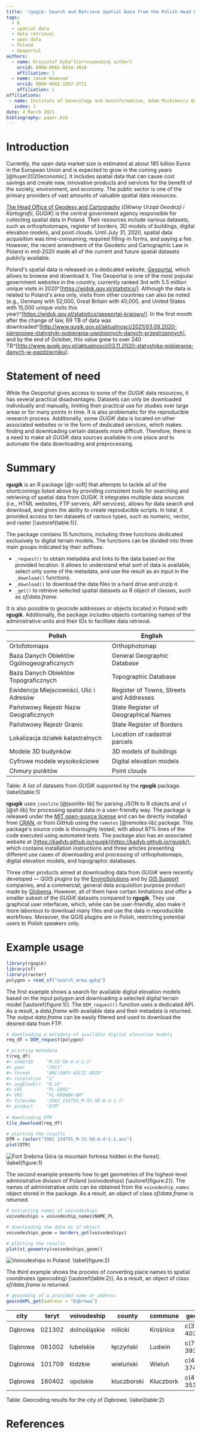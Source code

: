 ```yaml
---
title: 'rgugik: Search and Retrieve Spatial Data from the Polish Head Office of Geodesy and Cartography in R'
tags:
  - R
  - spatial data
  - data retrieval
  - open data
  - Poland
  - Geoportal
authors:
  - name: Krzysztof Dyba^[Corresponding author]
    orcid: 0000-0002-8614-3816
    affiliation: 1
  - name: Jakub Nowosad
    orcid: 0000-0002-1057-3721
    affiliation: 1
affiliations:
 - name: Institute of Geoecology and Geoinformation, Adam Mickiewicz University in Poznań
   index: 1
date: 4 March 2021
bibliography: paper.bib
---
```


# Introduction

Currently, the open data market size is estimated at about 185 billion Euros in the European Union and is expected to grow in the coming years [@huyer2020economic].
It includes spatial data that can cause cost savings and create new, innovative products and services for the benefit of the society, environment, and economy.
The public sector is one of the primary providers of vast amounts of valuable spatial data resources.

[The Head Office of Geodesy and Cartography](http://www.gugik.gov.pl/) (*Główny Urząd Geodezji i Kartografii*, *GUGiK*) is the central government agency responsible for collecting spatial data in Poland.
Their resources include various datasets, such as orthophotomaps, register of borders, 3D models of buildings, digital elevation models, and point clouds.
Until July 31, 2020, spatial data acquisition was time-consuming, required filling-in forms, and paying a fee.
However, the recent amendment of the Geodetic and Cartographic Law in Poland in mid-2020 made all of the current and future spatial datasets publicly available.

Poland's spatial data is released on a dedicated website, [Geoportal](https://mapy.geoportal.gov.pl), which allows to browse and download it.
The Geoportal is one of the most popular government websites in the country, currently ranked 3rd with 5.5 million unique visits in 2020^[https://widok.gov.pl/statistics/].
Although the data is related to Poland's area only, visits from other countries can also be noted (e.g., Germany with 52,000, Great Britain with 40,000, and United States with 15,000 unique visits this year)^[https://widok.gov.pl/statistics/geoportal-krajowy/].
In the first month after the change of law, 69 TB of data was downloaded^[http://www.gugik.gov.pl/aktualnosci/2021/03.09.2020-sierpniowe-statystyki-pobierania-uwolnionych-danych-przestrzennych], and by the end of October, this value grew to over 240 TB^[http://www.gugik.gov.pl/aktualnosci/03.11.2020-statystyka-pobierania-danych-w-pazdzierniku].

# Statement of need

While the Geoportal gives access to some of the *GUGiK* data resources, it has several practical disadvantages.
Datasets can only be downloaded individually and manually, limiting their practical use for studies over large areas or for many points in time.
It is also problematic for the reproducible research process.
Additionally, some *GUGiK* data is located on other associated websites or in the form of dedicated services, which makes finding and downloading certain datasets more difficult.
Therefore, there is a need to make all  *GUGiK* data sources available in one place and to automate the data downloading and preprocessing.

# Summary

**rgugik** is an R package [@r-soft] that attempts to tackle all of the shortcomings listed above by providing consistent tools for searching and retrieving of spatial data from *GUGiK*.
It integrates multiple data sources (i.e., HTML websites, FTP servers, API services), allows for data search and download, and gives the ability to create reproducible scripts.
In total, it provided access to ten datasets of various types, such as numeric, vector, and raster [\autoref{table:1}].

The package contains 15 functions, including three functions dedicated exclusively to digital terrain models.
The functions can be divided into three main groups indicated by their suffixes: 

- `_request()` to obtain metadata and links to the data based on the provided location. 
It allows to understand what sort of data is available, select only some of the metadata, and use the result as an input in the `_download()` functions.
- `_download()` to download the data files to a hard drive and unzip it.
- `_get()` to retrieve selected spatial datasets as R object of classes, such as *sf*/*data.frame*.

It is also possible to geocode addresses or objects located in Poland with **rgugik**.
Additionally, the package includes objects containing names of the administrative units and their IDs to facilitate data retrieval.

|Polish                                    |English                                  |
|------------------------------------------|-----------------------------------------|
|Ortofotomapa                              |Orthophotomap                            |
|Baza Danych Obiektów Ogólnogeograficznych |General Geographic Database              |
|Baza Danych Obiektów Topograficznych      |Topographic Database                     |
|Ewidencja Miejscowości, Ulic i Adresów    |Register of Towns, Streets and Addresses |
|Państwowy Rejestr Nazw Geograficznych     |State Register of Geographical Names     |
|Państwowy Rejestr Granic                  |State Register of Borders                |
|Lokalizacja działek katastralnych         |Location of cadastral parcels            |
|Modele 3D budynków                        |3D models of buildings                   |
|Cyfrowe modele wysokościowe               |Digital elevation models                 |
|Chmury punktów                            |Point clouds                             |

Table: A list of datasets from *GUGiK* supported by the **rgugik** package. \label{table:1}

**rgugik** uses `jsonlite` [@jsonlite-lib] for parsing JSON to R objects and `sf` [@sf-lib] for processing spatial data in a user-friendly way.
The package is released under the [MIT open-source license](https://github.com/kadyb/rgugik/blob/master/LICENSE.md) and can be directly installed from [CRAN](https://cran.r-project.org/web/packages/rgugik/index.html), or from GitHub using the `remotes` [@remotes-lib] package.
This package's source code is thoroughly tested, with about 87% lines of the code executed using automated tests.
The package also has an associated website at [https://kadyb.github.io/rgugik](https://kadyb.github.io/rgugik/), which contains installation instructions and three articles presenting different use cases of downloading and processing of orthophotomaps, digital elevation models, and topographic databases.

Three other products aimed at downloading data from *GUGiK* were recently developed — QGIS plugins by the [EnviroSolutions](https://github.com/envirosolutionspl?tab=repositories) and by [GIS Support](https://github.com/gis-support/gis-support-plugin) companies, and a commercial, general data acquisition purpose product made by [Globema](https://fme.globema.com/).
However, all of them have certain limitations and offer a smaller subset of the *GUGiK* datasets compared to **rgugik**.
They use graphical user interfaces, which, while can be user-friendly, also make it more laborious to download many files and use the data in reproducible workflows. 
Moreover, the QGIS plugins are in Polish, restricting potential users to Polish speakers only. 

# Example usage

```r
library(rgugik)
library(sf)
library(raster)
polygon = read_sf("search_area.gpkg")
```

The first example shows a search for available digital elevation models based on the input polygon and downloading a selected digital terrain model [\autoref{figure:1}].
The `DEM_request()` function uses a dedicated API. 
As a result, a *data.frame* with available data and their metadata is returned.
The output *data.frame* can be easily filtered and used to download the desired data from FTP.

```r
# downloading a metadata of available digital elevation models
req_df = DEM_request(polygon)

# printing metadata
t(req_df)
#> sheetID     "M-33-58-A-d-1-1"
#> year        "2011"
#> format      "ARC/INFO ASCII GRID"
#> resolution  "1"
#> avgElevErr  "0.15"
#> CRS         "PL-1992"
#> VRS         "PL-KRON86-NH"
#> filename    "3982_154755_M-33-58-A-d-1-1"
#> product     "DTM"
                                                                 
# downloading DTM
tile_download(req_df)

# plotting the results
DTM = raster("3982_154755_M-33-58-A-d-1-1.asc")
plot(DTM)
```
![Fort Srebrna Góra (a mountain fortress hidden in the forest). \label{figure:1}](DTM.jpeg)

The second example presents how to get geometries of the highest-level administrative division of Poland (voivodeships) [\autoref{figure:2}].
The names of administrative units can be obtained from the `voivodeship_names` object stored in the package.
As a result, an object of class *sf*/*data.frame* is returned.

```r
# extracting names of voivodeships
voivodeships = voivodeship_names$NAME_PL

# downloading the data as sf object 
voivodeships_geom = borders_get(voivodeships)

# plotting the results
plot(st_geometry(voivodeships_geom))
```
![Voivodeships in Poland. \label{figure:2}](Voivodeships.jpeg)

The third example shows the process of converting place names to spatial coordinates (geocoding) [\autoref{table:2}].
As a result, an object of class *sf*/*data.frame* is returned.

```r
# geocoding of a provided name or address
geocodePL_get(address = "Dąbrowa")
```

|city    |teryt  |voivodeship  |county      |commune   |geometry_wkt              |
|--------|-------|-------------|------------|----------|--------------------------|
|Dąbrowa |021302 |dolnośląskie |milicki     |Krośnice  |c(387236.148, 403862.917) |
|Dąbrowa |061002 |lubelskie    |łęczyński   |Ludwin    |c(770342.296, 393839.750) |
|Dąbrowa |101709 |łódzkie      |wieluński   |Wieluń    |c(467414.612, 374431.514) |
|Dąbrowa |160402 |opolskie     |kluczborski |Kluczbork |c(445709.237, 351749.657) |

Table: Geocoding results for the city of *Dąbrowa*. \label{table:2}

# References
